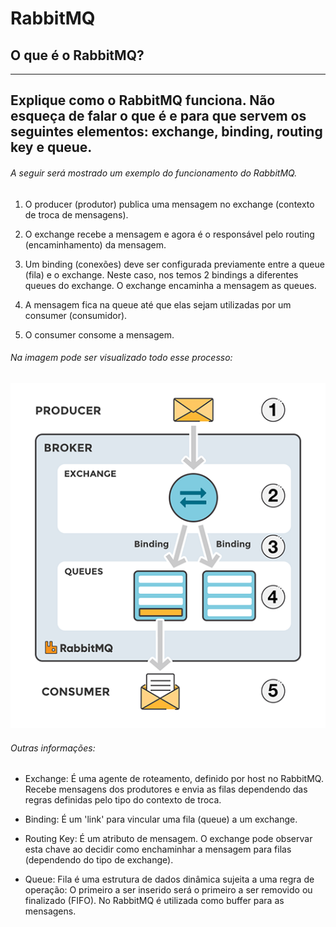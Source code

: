 # RabbitMQ

## O que é o RabbitMQ?


---

## Explique como o RabbitMQ funciona. Não esqueça de falar o que é e para que servem os seguintes elementos: exchange, binding, routing key e queue.

###### A seguir será mostrado um exemplo do funcionamento do RabbitMQ.

1. O producer (produtor) publica uma mensagem no exchange (contexto de troca de mensagens).

2. O exchange recebe a mensagem e agora é o responsável pelo routing (encaminhamento) da mensagem.

3. Um binding (conexões) deve ser configurada previamente entre a queue (fila) e o exchange. Neste caso, nos temos 2 bindings a diferentes queues do exchange. O exchange encaminha a mensagem as queues.

4. A mensagem fica na queue até que elas sejam utilizadas por um consumer (consumidor).

5. O consumer consome a mensagem.

###### Na imagem pode ser visualizado todo esse processo:

![](img/ebrq.png)

###### Outras informações:

- Exchange: É uma agente de roteamento, definido por host no RabbitMQ. Recebe mensagens dos produtores e envia as filas dependendo das regras definidas pelo tipo do contexto de troca.

- Binding: É um 'link' para vincular uma fila (queue) a um exchange.

- Routing Key: É um atributo de mensagem. O exchange pode observar esta chave ao decidir como enchaminhar a mensagem para filas (dependendo do tipo de exchange).

- Queue: Fila é uma estrutura de dados dinâmica sujeita a uma regra de operação: O primeiro a ser inserido será o primeiro a ser removido ou finalizado (FIFO). No RabbitMQ é utilizada como buffer para as mensagens.
